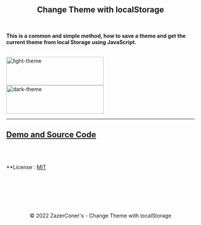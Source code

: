 <h2 align="center">Change Theme with localStorage</h2>

<br>

**This is a common and simple method, how to save a theme and get the current theme from local Storage using JavaScript.**

<br>

<img align="center" src="" width="260px" height="76px" alt="light-theme">

<img align="center" src="" width="260px" height="76px" alt="dark-theme">

<hr>

## [Demo and Source Code](https://zazerconer.github.io/Change-Theme-with-localStorage)

<br><br>

**License : [MIT](https://github.com/ZazerConer/Change-Theme-with-localStorage/blob/main/LICENSE)

<br><br><br><br><br>

<div align="center">© 2022 ZazerConer's - Change Theme with localStorage</div>
